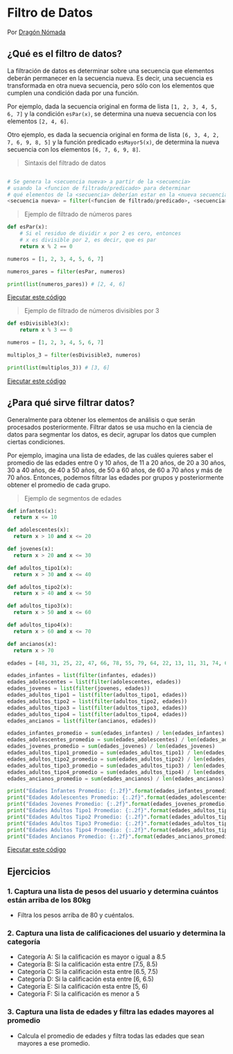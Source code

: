 # Filtro de Datos

Por [Dragón Nómada](https://dragonnomada.medium.com)

## ¿Qué es el filtro de datos?

La filtración de datos es determinar sobre una secuencia que elementos deberán permanecer en la secuencia nueva. Es decir, una secuencia es transformada en otra nueva secuencia, pero sólo con los elementos que cumplen una condición dada por una función.

Por ejemplo, dada la secuencia original en forma de lista `[1, 2, 3, 4, 5, 6, 7]` y la condición `esPar(x)`, se determina una nueva secuencia con los elementos `[2, 4, 6]`.

Otro ejemplo, es dada la secuencia original en forma de lista `[6, 3, 4, 2, 7, 6, 9, 8, 5]` y la función predicado `esMayor5(x)`, de determina la nueva secuencia con los elementos `[6, 7, 6, 9, 8]`.

> Sintaxis del filtrado de datos

```py

# Se genera la <secuencia nueva> a partir de la <secuencia>
# usando la <funcion de filtrado/predicado> para determinar
# qué elementos de la <secuencia> deberían estar en la <nueva secuencia>
<secuencia nueva> = filter(<funcion de filtrado/predicado>, <secuencia>)

```

> Ejemplo de filtrado de números pares

```py
def esPar(x):
    # Si el residuo de dividir x por 2 es cero, entonces
    # x es divisible por 2, es decir, que es par
    return x % 2 == 0

numeros = [1, 2, 3, 4, 5, 6, 7]

numeros_pares = filter(esPar, numeros)

print(list(numeros_pares)) # [2, 4, 6]
```

[Ejecutar este código](https://replit.com/@DragonNomada/Filtros-I#main.py)

> Ejemplo de filtrado de números divisibles por 3

```py
def esDivisible3(x):
    return x % 3 == 0

numeros = [1, 2, 3, 4, 5, 6, 7]

multiplos_3 = filter(esDivisible3, numeros)

print(list(multiplos_3)) # [3, 6]
```

[Ejecutar este código](https://replit.com/@DragonNomada/Filtros-II#main.py)

## ¿Para qué sirve filtrar datos?

Generalmente para obtener los elementos de análisis o que serán procesados posteriormente. Filtrar datos se usa mucho en la ciencia de datos para segmentar los datos, es decir, agrupar los datos que cumplen ciertas condiciones.

Por ejemplo, imagina una lista de edades, de las cuáles quieres saber el promedio de las edades entre 0 y 10 años, de 11 a 20 años, de 20 a 30 años, 30 a 40 años, de 40 a 50 años, de 50 a 60 años, de 60 a 70 años y más de 70 años. Entonces, podemos filtrar las edades por grupos y posteriormente obtener el promedio de cada grupo.

> Ejemplo de segmentos de edades

```py
def infantes(x):
  return x <= 10

def adolescentes(x):
  return x > 10 and x <= 20

def jovenes(x):
  return x > 20 and x <= 30

def adultos_tipo1(x):
  return x > 30 and x <= 40

def adultos_tipo2(x):
  return x > 40 and x <= 50

def adultos_tipo3(x):
  return x > 50 and x <= 60

def adultos_tipo4(x):
  return x > 60 and x <= 70

def ancianos(x):
  return x > 70

edades = [48, 31, 25, 22, 47, 66, 78, 55, 79, 64, 22, 13, 11, 31, 74, 60, 24, 72, 74, 43, 80, 51, 42, 58, 77, 12, 23, 40, 9, 83, 78, 56, 76, 44, 69, 52, 65, 6, 25, 13, 24, 23, 0, 62, 50, 10, 72, 74, 45, 27, 36, 85, 48, 39, 68, 66, 44, 16, 42, 5, 42, 57, 76, 9, 34, 29, 56, 76, 39, 71, 79, 23, 14, 59, 6, 6, 5, 47, 81, 10, 59, 31, 50, 15, 66, 35, 52, 79, 29, 25, 78, 48, 84, 4, 81, 22, 49, 44, 58, 5, 70, 11, 28, 58, 73, 36, 1, 61, 9, 38, 34, 79, 60, 76, 22, 31, 40, 85, 9, 55, 38, 2, 75, 67, 68, 63, 84, 25, 1, 44, 57, 55, 47, 55, 25, 68, 28, 56, 71, 33, 61, 39, 48, 72, 1, 44, 59, 0, 22, 84, 48, 56, 44, 59, 58, 67, 48, 11, 80, 19, 62, 7, 22, 20, 83, 65, 29, 11, 25, 18, 73, 40, 49, 2, 30, 42, 71, 44, 13, 30, 22, 57, 14, 34, 63, 40, 67, 45, 30, 17, 1, 12, 39, 69, 65, 80, 40, 84, 67, 81]

edades_infantes = list(filter(infantes, edades))
edades_adolescentes = list(filter(adolescentes, edades))
edades_jovenes = list(filter(jovenes, edades))
edades_adultos_tipo1 = list(filter(adultos_tipo1, edades))
edades_adultos_tipo2 = list(filter(adultos_tipo2, edades))
edades_adultos_tipo3 = list(filter(adultos_tipo3, edades))
edades_adultos_tipo4 = list(filter(adultos_tipo4, edades))
edades_ancianos = list(filter(ancianos, edades))

edades_infantes_promedio = sum(edades_infantes) / len(edades_infantes)
edades_adolescentes_promedio = sum(edades_adolescentes) / len(edades_adolescentes)
edades_jovenes_promedio = sum(edades_jovenes) / len(edades_jovenes)
edades_adultos_tipo1_promedio = sum(edades_adultos_tipo1) / len(edades_adultos_tipo1)
edades_adultos_tipo2_promedio = sum(edades_adultos_tipo2) / len(edades_adultos_tipo2)
edades_adultos_tipo3_promedio = sum(edades_adultos_tipo3) / len(edades_adultos_tipo3)
edades_adultos_tipo4_promedio = sum(edades_adultos_tipo4) / len(edades_adultos_tipo4)
edades_ancianos_promedio = sum(edades_ancianos) / len(edades_ancianos)

print("Edades Infantes Promedio: {:.2f}".format(edades_infantes_promedio))
print("Edades Adolescentes Promedio: {:.2f}".format(edades_adolescentes_promedio))
print("Edades Jovenes Promedio: {:.2f}".format(edades_jovenes_promedio))
print("Edades Adultos Tipo1 Promedio: {:.2f}".format(edades_adultos_tipo1_promedio))
print("Edades Adultos Tipo2 Promedio: {:.2f}".format(edades_adultos_tipo2_promedio))
print("Edades Adultos Tipo3 Promedio: {:.2f}".format(edades_adultos_tipo3_promedio))
print("Edades Adultos Tipo4 Promedio: {:.2f}".format(edades_adultos_tipo4_promedio))
print("Edades Ancianos Promedio: {:.2f}".format(edades_ancianos_promedio))
```

[Ejecutar este código](https://replit.com/@DragonNomada/Filtros-Segmentos-de-edades#main.py)

## Ejercicios

### 1. Captura una lista de pesos del usuario y determina cuántos están arriba de los 80kg

* Filtra los pesos arriba de 80 y cuéntalos.

### 2. Captura una lista de calificaciones del usuario y determina la categoría

* Categoría A: Si la calificación es mayor o igual a 8.5
* Categoría B: Si la calificación esta entre [7.5, 8.5)
* Categoría C: Si la calificación esta entre [6.5, 7.5)
* Categoría D: Si la calificación esta entre [6, 6.5)
* Categoría E: Si la calificación esta entre [5, 6)
* Categoría F: Si la calificación es menor a 5

### 3. Captura una lista de edades y filtra las edades mayores al promedio

* Calcula el promedio de edades y filtra todas las edades que sean mayores a ese promedio.

